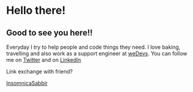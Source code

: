 <h1>Hello there!</h1>
<h2>Good to see you here!!</h2>

<div>
  <p>
Everyday I try to help people and code things they need. I love baking, travelling and also work as a support engineer at <a href = "https://wedevs.com">weDevs</a>. You can follow me on <a href = "https://twitter.com/mushritshabnam" target = "_blank">Twitter</a> and on <a href = "https://www.linkedin.com/in/mushrit-shabnam/" target = "_blank">LinkedIn</a>
  
 Link exchange with friend? 
 
  </p>
 <div style = "border-style: 1px solid black;">
  <a href = "https://github.com/insomniacSabbir">InsomnicaSabbir</a>
  </div>

</div>

